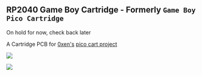 ## RP2040 Game Boy Cartridge - Formerly `Game Boy Pico Cartridge`


On hold for now, check back later


A Cartridge PCB for [0xen's](https://www.reddit.com/user/LyneByLyne) [pico cart project](https://github.com/0xen/PICO-GB)

![](https://i.imgur.com/4uU4ubY.png)

![](https://i.imgur.com/FXd17Rr.png)
